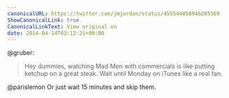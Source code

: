 ```yaml
---
canonicalURL: https://twitter.com/jmjordan/status/455544058946285569
ShowCanonicalLink: true
CanonicalLinkText: View original on
date: 2014-04-14T03:12:21+00:00
---
```

@gruber:

> Hey dummies, watching Mad Men with commercials is like putting ketchup on a great steak. Wait until Monday on iTunes like a real fan.

@parislemon Or just wait 15 minutes and skip them.